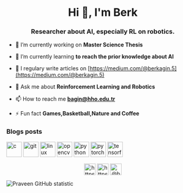 <h1 align="center">Hi 👋, I'm Berk</h1>
<h3 align="center">Researcher about AI, especially RL on robotics.</h3>

- 🔭 I’m currently working on **Master Science Thesis**

- 🌱 I’m currently learning **to reach the prior knowledge about AI**

- 📝 I regulary write articles on [https://medium.com/@berkagin.5](https://medium.com/@berkagin.5)

- 💬 Ask me about **Reinforcement Learning and Robotics**

- 📫 How to reach me **bagin@hho.edu.tr**

- ⚡ Fun fact **Games,Basketball,Nature and Coffee**

### Blogs posts
<!-- BLOG-POST-LIST:START -->
<!-- BLOG-POST-LIST:END -->

<p align="left"><img src="https://devicons.github.io/devicon/devicon.git/icons/c/c-original.svg" alt="c" width="40" height="40"/> <img src="https://www.vectorlogo.zone/logos/git-scm/git-scm-icon.svg" alt="git" width="40" height="40"/> <img src="https://devicons.github.io/devicon/devicon.git/icons/linux/linux-original.svg" alt="linux" width="40" height="40"/> <img src="https://www.vectorlogo.zone/logos/opencv/opencv-icon.svg" alt="opencv" width="40" height="40"/> <img src="https://devicons.github.io/devicon/devicon.git/icons/python/python-original.svg" alt="python" width="40" height="40"/> <img src="https://www.vectorlogo.zone/logos/pytorch/pytorch-icon.svg" alt="pytorch" width="40" height="40"/> <img src="https://www.vectorlogo.zone/logos/tensorflow/tensorflow-icon.svg" alt="tensorflow" width="40" height="40"/></p>

<p align="center">
<a href="https://linkedin.com/in/berkagin/" target="blank"><img align="center" src="https://cdn.jsdelivr.net/npm/simple-icons@3.0.1/icons/linkedin.svg" alt="https://www.linkedin.com/in/berkagin/" height="30" width="30" /></a>
<a href="https://instagram.com/berkagin/" target="blank"><img align="center" src="https://cdn.jsdelivr.net/npm/simple-icons@3.0.1/icons/instagram.svg" alt="https://www.instagram.com/berkagin/" height="30" width="30" /></a>
<a href="https://medium.com/@berkagin.5" target="blank"><img align="center" src="https://cdn.jsdelivr.net/npm/simple-icons@3.0.1/icons/medium.svg" alt="@berkagin.5" height="30" width="30" /></a>
</p>

![Praveen GitHub statistic](https://github-readme-stats.vercel.app/api?username=praveenscience&show_icons=true)
